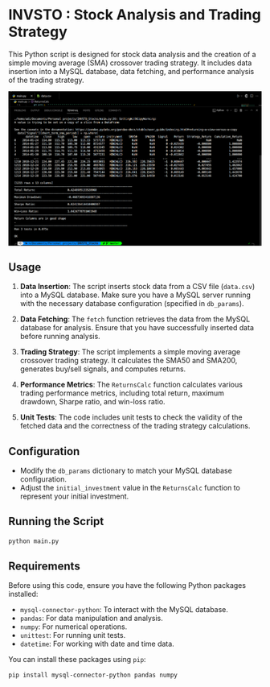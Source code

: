 # INVSTO : Stock Analysis and Trading Strategy 

This Python script is designed for stock data analysis and the creation of a simple moving average (SMA) crossover trading strategy. It includes data insertion into a MySQL database, data fetching, and performance analysis of the trading strategy.

<div align="center" style="display: flex; justify-content: center; align-items: center;marginTop:50">
  <img src="/performance.png" alt="Performance">
</div>


## Usage

1. **Data Insertion**: The script inserts stock data from a CSV file (`data.csv`) into a MySQL database. Make sure you have a MySQL server running with the necessary database configuration (specified in `db_params`).

2. **Data Fetching**: The `fetch` function retrieves the data from the MySQL database for analysis. Ensure that you have successfully inserted data before running analysis.

3. **Trading Strategy**: The script implements a simple moving average crossover trading strategy. It calculates the SMA50 and SMA200, generates buy/sell signals, and computes returns.

4. **Performance Metrics**: The `ReturnsCalc` function calculates various trading performance metrics, including total return, maximum drawdown, Sharpe ratio, and win-loss ratio.

5. **Unit Tests**: The code includes unit tests to check the validity of the fetched data and the correctness of the trading strategy calculations.

## Configuration

- Modify the `db_params` dictionary to match your MySQL database configuration.
- Adjust the `initial_investment` value in the `ReturnsCalc` function to represent your initial investment.

## Running the Script

```bash
python main.py
```

## Requirements

Before using this code, ensure you have the following Python packages installed:

- `mysql-connector-python`: To interact with the MySQL database.
- `pandas`: For data manipulation and analysis.
- `numpy`: For numerical operations.
- `unittest`: For running unit tests.
- `datetime`: For working with date and time data.

You can install these packages using `pip`:

```bash
pip install mysql-connector-python pandas numpy
